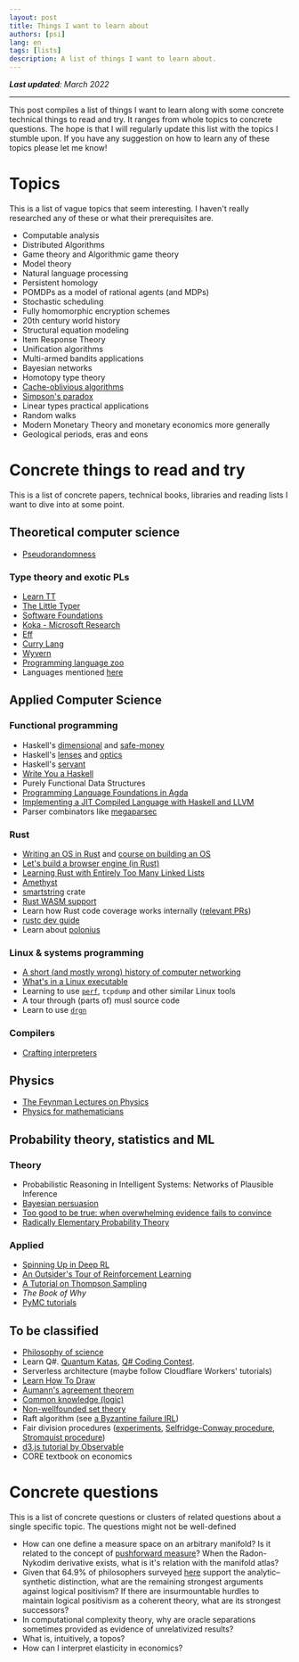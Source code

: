 ```yaml
---
layout: post
title: Things I want to learn about
authors: [psi]
lang: en
tags: [lists]
description: A list of things I want to learn about.
---
```


***Last updated**: March 2022*

*******

This post compiles a list of things I want to learn along with some concrete technical things to read and try.
It ranges from whole topics to concrete questions.
The hope is that I will regularly update this list with the topics I stumble upon.
If you have any suggestion on how to learn any of these topics please let me know!

# Topics

This is a list of vague topics that seem interesting.
I haven't really researched any of these or what their prerequisites are.

- Computable analysis
- Distributed Algorithms
- Game theory and Algorithmic game theory
- Model theory
- Natural language processing
- Persistent homology
- POMDPs as a model of rational agents (and MDPs)
- Stochastic scheduling
- Fully homomorphic encryption schemes
- 20th century world history
- Structural equation modeling
- Item Response Theory
- Unification algorithms
- Multi-armed bandits applications
- Bayesian networks
- Homotopy type theory
- [Cache-oblivious algorithms](https://en.wikipedia.org/wiki/Cache-oblivious_algorithm)
- [Simpson's paradox]( https://en.m.wikipedia.org/wiki/Simpson's_paradox)
- Linear types practical applications
- Random walks
- Modern Monetary Theory and monetary economics more generally
- Geological periods, eras and eons

# Concrete things to read and try

This is a list of concrete papers, technical books, libraries and reading lists I want to dive into at some point.

## Theoretical computer science

- [Pseudorandomness](http://people.seas.harvard.edu/~salil/pseudorandomness/)

### Type theory and exotic PLs

- [Learn TT](https://github.com/jozefg/learn-tt)
- [The Little Typer](https://mitpress.mit.edu/books/little-typer)
- [Software Foundations](https://softwarefoundations.cis.upenn.edu/current/index.html)
- [Koka - Microsoft Research](https://www.microsoft.com/en-us/research/project/koka/)
- [Eff](https://www.eff-lang.org/)
- [Curry Lang](https://curry.pages.ps.informatik.uni-kiel.de/curry-lang.org/)
- [Wyvern](https://wyvernlang.github.io/)
- [Programming language zoo](https://plzoo.andrej.com/)
- Languages mentioned [here](https://graydon2.dreamwidth.org/253769.html)

## Applied Computer Science
### Functional programming

- Haskell's [dimensional](https://hackage.haskell.org/package/dimensional) and [safe-money](https://ren.zone/articles/safe-money)
- Haskell's [lenses](https://leanpub.com/lenses) and [optics](https://leanpub.com/optics-by-example)
- Haskell's [servant](https://haskell-servant.readthedocs.io/en/stable/tutorial/ApiType.html)
- [Write You a Haskell](http://dev.stephendiehl.com/fun/)
- Purely Functional Data Structures
- [Programming Language Foundations in Agda](https://plfa.github.io/)
- [Implementing a JIT Compiled Language with Haskell and LLVM](http://www.stephendiehl.com/llvm/)
- Parser combinators like [megaparsec](https://hackage.haskell.org/package/megaparsec)

### Rust

- [Writing an OS in Rust](https://os.phil-opp.com/) and [course on building an OS](https://tc.gts3.org/cs3210/2020/spring/lab.html)
- [Let's build a browser engine (in Rust)](https://limpet.net/mbrubeck/2014/08/08/toy-layout-engine-1.html)
- [Learning Rust with Entirely Too Many Linked Lists](https://rust-unofficial.github.io/too-many-lists/index.html)
- [Amethyst](https://amethyst.rs/)
- [smartstring](https://docs.rs/smartstring/0.2.6/smartstring/) crate
- [Rust WASM support](https://rustwasm.github.io/docs/book/introduction.html)
- Learn how Rust code coverage works internally ([relevant PRs](https://github.com/rust-lang/rust/pulls?page=1&q=is%3Apr+author%3Arichkadel+is%3Aclosed+closed%3A%3C2020-11-06))
- [rustc dev guide](https://rustc-dev-guide.rust-lang.org)
- Learn about [polonius](https://github.com/rust-lang/polonius/)

### Linux & systems programming

- [A short (and mostly wrong) history of computer networking](https://fasterthanli.me/blog/2019/making-our-own-ping/)
- [What's in a Linux executable](https://fasterthanli.me/blog/2020/whats-in-a-linux-executable/)
- Learning to use [`perf`](https://danluu.com/perf-tracing), `tcpdump` and other similar Linux tools
- A tour through (parts of) musl source code
- Learn to use [`drgn`](https://drgn.readthedocs.io/en/latest) 

### Compilers

- [Crafting interpreters](https://craftinginterpreters.com/)

## Physics

- [The Feynman Lectures on Physics](http://www.feynmanlectures.caltech.edu/)
- [Physics for mathematicians](https://physics.stackexchange.com/questions/6047)

## Probability theory, statistics and ML

### Theory

- Probabilistic Reasoning in Intelligent Systems: Networks of Plausible Inference
- [Bayesian persuasion](https://web.archive.org/web/20171027015312/http://faculty.chicagobooth.edu/emir.kamenica/documents/bayesianPersuasion.pdf)
- [Too good to be true: when overwhelming evidence fails to convince](https://arxiv.org/abs/1601.00900)
- [Radically Elementary Probability Theory](https://web.math.princeton.edu/~nelson/books/rept.pdf)

### Applied

- [Spinning Up in Deep RL](https://blog.openai.com/spinning-up-in-deep-rl/)
- [An Outsider's Tour of Reinforcement Learning](https://www.argmin.net/2018/06/25/outsider-rl/)
- [A Tutorial on Thompson Sampling](https://web.stanford.edu/~bvr/pubs/TS_Tutorial.pdf)
- *The Book of Why*
- [PyMC tutorials](https://docs.pymc.io/nb_tutorials/index.html)


## To be classified

- [Philosophy of science](https://codual.github.io/2016/09/18/filosofia-de-la-ciencia/)
- Learn Q#. [Quantum Katas](https://github.com/Microsoft/QuantumKatas), [Q# Coding Contest](https://codeforces.com/blog/entry/60209).
- Serverless architecture (maybe follow Cloudflare Workers' tutorials)
- [Learn How To Draw](https://drawabox.com/)
- [Aumann's agreement theorem](https://en.wikipedia.org/wiki/Aumann's_agreement_theorem)
- [Common knowledge (logic)](https://en.m.wikipedia.org/wiki/Common_knowledge_(logic))
- [Non-wellfounded set theory](https://plato.stanford.edu/entries/nonwellfounded-set-theory/)
- Raft algorithm (see [a Byzantine failure IRL](https://blog.cloudflare.com/a-byzantine-failure-in-the-real-world/))
- Fair division procedures ([experiments](https://en.m.wikipedia.org/wiki/Fair_division_experiments), [Selfridge-Conway procedure](https://en.m.wikipedia.org/wiki/Selfridge%E2%80%93Conway_procedure),  [Stromquist procedure](
https://en.m.wikipedia.org/wiki/Stromquist_moving-knives_procedure))
- [d3.js tutorial by Observable](https://observablehq.com/@d3/learn-d3)
- CORE textbook on economics

# Concrete questions

This is a list of concrete questions or clusters of related questions about a single specific topic.
The questions might not be well-defined

- How can one define a measure space on an arbitrary manifold?
  Is it related to the concept of [pushforward measure](https://en.wikipedia.org/wiki/Pushforward_measure)?
  When the Radon-Nykodim derivative exists, what is it's relation with the manifold atlas?
- Given that 64.9% of philosophers surveyed [here](https://pinboard.in/u:mx_psi/b:6cc8789e74db) support the analytic–synthetic distinction, what are the remaining
  strongest arguments against logical positivism? If there are insurmountable hurdles to maintain logical positivism 
  as a coherent theory, what are its strongest successors?
- In computational complexity theory, why are oracle separations sometimes provided as evidence of unrelativized results?
- What is, intuitively, a topos?
- How can I interpret elasticity in economics?
